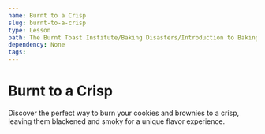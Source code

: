 ```yaml
---
name: Burnt to a Crisp
slug: burnt-to-a-crisp
type: Lesson
path: The Burnt Toast Institute/Baking Disasters/Introduction to Baking Disasters/Cookies And Brownies/Burnt to a Crisp
dependency: None
tags:
---
```


# Burnt to a Crisp

Discover the perfect way to burn your cookies and brownies to a crisp, leaving them blackened and smoky for a unique flavor experience.
